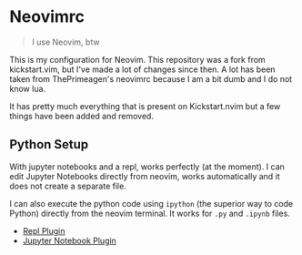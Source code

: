 # Neovimrc

> I use Neovim, btw

This is my configuration for Neovim. This repository was a fork from kickstart.vim, but I've made a lot of changes since then.
A lot has been taken from ThePrimeagen's neovimrc because I am a bit dumb and I do not know lua.

It has pretty much everything that is present on Kickstart.nvim but a few things have been added and removed.

## Python Setup
With jupyter notebooks and a repl, works perfectly (at the moment). I can edit Jupyter Notebooks directly from neovim, works automatically and it does not create a separate file.

I can also execute the python code using `ipython` (the superior way to code Python) directly from the neovim terminal. It works for `.py` and `.ipynb` files.

- [Repl Plugin](https://github.com/geg2102/nvim-python-repl)
- [Jupyter Notebook Plugin](https://github.com/geg2102/nvim-jupyter-client)
